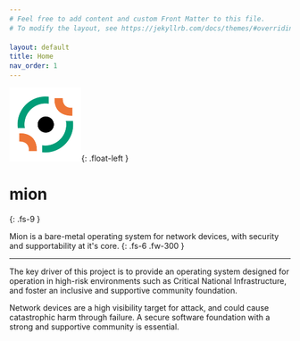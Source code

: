 ```yaml
---
# Feel free to add content and custom Front Matter to this file.
# To modify the layout, see https://jekyllrb.com/docs/themes/#overriding-theme-defaults

layout: default
title: Home
nav_order: 1
---
```


![mion Logo](/assets/images/mion-colour-small.png){: .float-left }
# mion
{: .fs-9 }

Mion is a bare-metal operating system for network devices, with
security and supportability at it's core.
{: .fs-6 .fw-300 }

<!-- [View it on GitHub](https://github.com/APS-Networks/mion)
{: .btn .fs-5 .mb-4 .mb-md-0 }-->

---

The key driver of this project is to provide an operating system designed for 
operation in high-risk environments such as Critical National Infrastructure,
and foster an inclusive and supportive community foundation.

Network devices are a high
visibility target for attack, and could cause catastrophic harm through failure.
A secure software foundation with a strong and supportive community is
essential.



<!-- << HIGH LEVEL GOALS HERE >> 
---------------------------    -->






